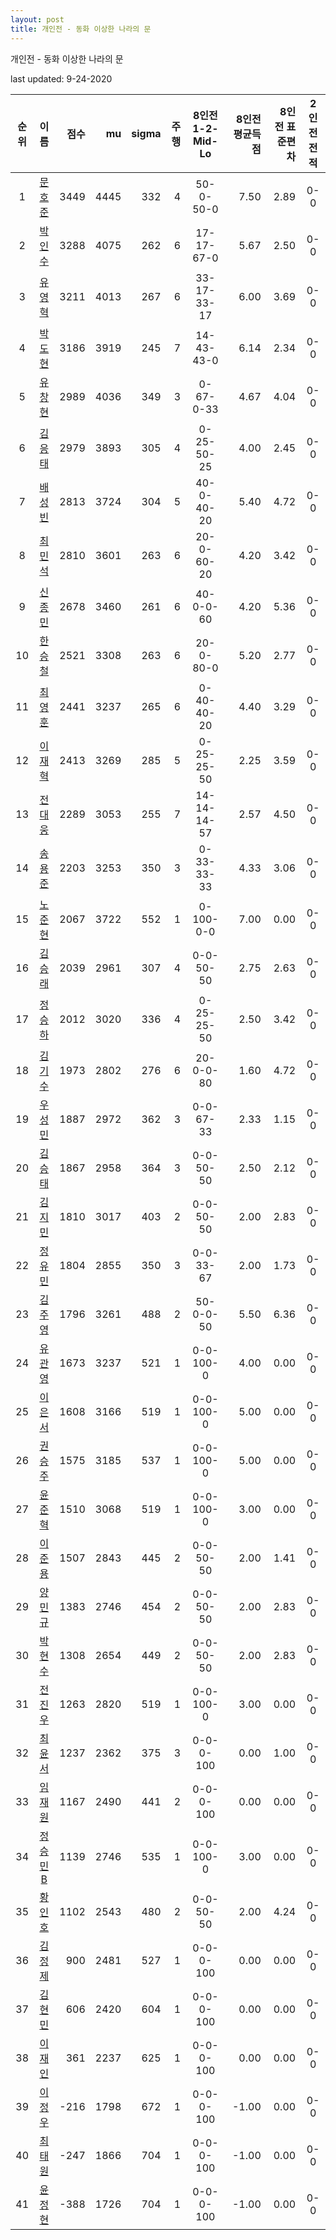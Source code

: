 ```yaml
---
layout: post
title: 개인전 - 동화 이상한 나라의 문
---
```



개인전 - 동화 이상한 나라의 문


last updated: 9-24-2020

| 순위 | 이름 | 점수 | mu | sigma | 주행 | 8인전 1-2-Mid-Lo | 8인전 평균득점 | 8인전 표준편차 | 2인전 전적 |
|:---:|:---:|---:|---:|---:|---:|:---:|---:|---:|:---:|
| 1 | [문호준](../munhojun) | 3449 | 4445 | 332 | 4 | 50-0-50-0 | 7.50 | 2.89 | 0-0 |
| 2 | [박인수](../bakinsu) | 3288 | 4075 | 262 | 6 | 17-17-67-0 | 5.67 | 2.50 | 0-0 |
| 3 | [유영혁](../yuyeonghyeok) | 3211 | 4013 | 267 | 6 | 33-17-33-17 | 6.00 | 3.69 | 0-0 |
| 4 | [박도현](../bakdohyeon) | 3186 | 3919 | 245 | 7 | 14-43-43-0 | 6.14 | 2.34 | 0-0 |
| 5 | [유창현](../yuchanghyeon) | 2989 | 4036 | 349 | 3 | 0-67-0-33 | 4.67 | 4.04 | 0-0 |
| 6 | [김응태](../gimeungtae) | 2979 | 3893 | 305 | 4 | 0-25-50-25 | 4.00 | 2.45 | 0-0 |
| 7 | [배성빈](../baeseongbin) | 2813 | 3724 | 304 | 5 | 40-0-40-20 | 5.40 | 4.72 | 0-0 |
| 8 | [최민석](../choiminseok) | 2810 | 3601 | 263 | 6 | 20-0-60-20 | 4.20 | 3.42 | 0-0 |
| 9 | [신종민](../shinjongmin) | 2678 | 3460 | 261 | 6 | 40-0-0-60 | 4.20 | 5.36 | 0-0 |
| 10 | [한승철](../hanseungcheol) | 2521 | 3308 | 263 | 6 | 20-0-80-0 | 5.20 | 2.77 | 0-0 |
| 11 | [최영훈](../choiyeonghun) | 2441 | 3237 | 265 | 6 | 0-40-40-20 | 4.40 | 3.29 | 0-0 |
| 12 | [이재혁](../ijaehyeok) | 2413 | 3269 | 285 | 5 | 0-25-25-50 | 2.25 | 3.59 | 0-0 |
| 13 | [전대웅](../jeondaewoong) | 2289 | 3053 | 255 | 7 | 14-14-14-57 | 2.57 | 4.50 | 0-0 |
| 14 | [송용준](../songyongjun) | 2203 | 3253 | 350 | 3 | 0-33-33-33 | 4.33 | 3.06 | 0-0 |
| 15 | [노준현](../nojunhyeon) | 2067 | 3722 | 552 | 1 | 0-100-0-0 | 7.00 | 0.00 | 0-0 |
| 16 | [김승래](../gimseungrae) | 2039 | 2961 | 307 | 4 | 0-0-50-50 | 2.75 | 2.63 | 0-0 |
| 17 | [정승하](../jeongseungha) | 2012 | 3020 | 336 | 4 | 0-25-25-50 | 2.50 | 3.42 | 0-0 |
| 18 | [김기수](../gimgisu) | 1973 | 2802 | 276 | 6 | 20-0-0-80 | 1.60 | 4.72 | 0-0 |
| 19 | [우성민](../useongmin) | 1887 | 2972 | 362 | 3 | 0-0-67-33 | 2.33 | 1.15 | 0-0 |
| 20 | [김승태](../gimseungtae) | 1867 | 2958 | 364 | 3 | 0-0-50-50 | 2.50 | 2.12 | 0-0 |
| 21 | [김지민](../gimjimin) | 1810 | 3017 | 403 | 2 | 0-0-50-50 | 2.00 | 2.83 | 0-0 |
| 22 | [정유민](../jeongyumin) | 1804 | 2855 | 350 | 3 | 0-0-33-67 | 2.00 | 1.73 | 0-0 |
| 23 | [김주영](../gimjuyeong) | 1796 | 3261 | 488 | 2 | 50-0-0-50 | 5.50 | 6.36 | 0-0 |
| 24 | [유관영](../yugwanyeong) | 1673 | 3237 | 521 | 1 | 0-0-100-0 | 4.00 | 0.00 | 0-0 |
| 25 | [이은서](../ieunseo) | 1608 | 3166 | 519 | 1 | 0-0-100-0 | 5.00 | 0.00 | 0-0 |
| 26 | [권승주](../glamint) | 1575 | 3185 | 537 | 1 | 0-0-100-0 | 5.00 | 0.00 | 0-0 |
| 27 | [윤준혁](../yunjunhyeok) | 1510 | 3068 | 519 | 1 | 0-0-100-0 | 3.00 | 0.00 | 0-0 |
| 28 | [이준용](../ijunyong) | 1507 | 2843 | 445 | 2 | 0-0-50-50 | 2.00 | 1.41 | 0-0 |
| 29 | [양민규](../yangmingyu) | 1383 | 2746 | 454 | 2 | 0-0-50-50 | 2.00 | 2.83 | 0-0 |
| 30 | [박현수](../bakhyeonsu) | 1308 | 2654 | 449 | 2 | 0-0-50-50 | 2.00 | 2.83 | 0-0 |
| 31 | [전진우](../jeonjinwoo) | 1263 | 2820 | 519 | 1 | 0-0-100-0 | 3.00 | 0.00 | 0-0 |
| 32 | [최윤서](../choiyunseo) | 1237 | 2362 | 375 | 3 | 0-0-0-100 | 0.00 | 1.00 | 0-0 |
| 33 | [임재원](../imjaewon) | 1167 | 2490 | 441 | 2 | 0-0-0-100 | 0.00 | 0.00 | 0-0 |
| 34 | [정승민B](../jeongseungminb) | 1139 | 2746 | 535 | 1 | 0-0-100-0 | 3.00 | 0.00 | 0-0 |
| 35 | [황인호](../hwanginho) | 1102 | 2543 | 480 | 2 | 0-0-50-50 | 2.00 | 4.24 | 0-0 |
| 36 | [김정제](../gimjeongje) | 900 | 2481 | 527 | 1 | 0-0-0-100 | 0.00 | 0.00 | 0-0 |
| 37 | [김현민](../gimhyunmin) | 606 | 2420 | 604 | 1 | 0-0-0-100 | 0.00 | 0.00 | 0-0 |
| 38 | [이재인](../ijaein) | 361 | 2237 | 625 | 1 | 0-0-0-100 | 0.00 | 0.00 | 0-0 |
| 39 | [이정우](../ijeongu) | -216 | 1798 | 672 | 1 | 0-0-0-100 | -1.00 | 0.00 | 0-0 |
| 40 | [최태원](../choitaiwon) | -247 | 1866 | 704 | 1 | 0-0-0-100 | -1.00 | 0.00 | 0-0 |
| 41 | [윤정현](../yunjeonghyeon) | -388 | 1726 | 704 | 1 | 0-0-0-100 | -1.00 | 0.00 | 0-0 |
